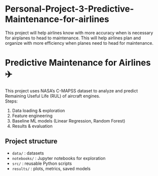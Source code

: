 # Personal-Project-3-Predictive-Maintenance-for-airlines
This project will help airlines know with more accuracy when is necessary for airplanes to head to maintenance. This will help airlines plan and organize with more efficiency when planes need to head for maintenance.

# Predictive Maintenance for Airlines ✈️

This project uses NASA’s C-MAPSS dataset to analyze and predict Remaining Useful Life (RUL) of aircraft engines.  
Steps:
1. Data loading & exploration  
2. Feature engineering  
3. Baseline ML models (Linear Regression, Random Forest)  
4. Results & evaluation  

## Project structure
- `data/` : datasets
- `notebooks/` : Jupyter notebooks for exploration
- `src/` : reusable Python scripts
- `results/` : plots, metrics, saved models

